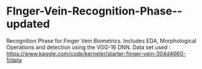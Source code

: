 # FInger-Vein-Recognition-Phase--updated

Recognition Phase for Finger Vein Biometrics.
Includes EDA, Morphological Operations and detection using the VGG-16 DNN.
Data set used : https://www.kaggle.com/code/kerneler/starter-finger-vein-304d4660-1/data
